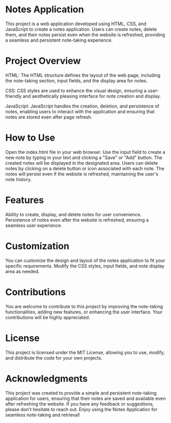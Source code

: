 # Notes Application
This project is a web application developed using HTML, CSS, and JavaScript to create a notes application. Users can create notes, delete them, and their notes persist even when the website is refreshed, providing a seamless and persistent note-taking experience.

# Project Overview
HTML: The HTML structure defines the layout of the web page, including the note-taking section, input fields, and the display area for notes.

CSS: CSS styles are used to enhance the visual design, ensuring a user-friendly and aesthetically pleasing interface for note creation and display.

JavaScript: JavaScript handles the creation, deletion, and persistence of notes, enabling users to interact with the application and ensuring that notes are stored even after page refresh.

# How to Use
Open the index.html file in your web browser.
Use the input field to create a new note by typing in your text and clicking a "Save" or "Add" button.
The created notes will be displayed in the designated area.
Users can delete notes by clicking on a delete button or icon associated with each note.
The notes will persist even if the website is refreshed, maintaining the user's note history.
# Features
Ability to create, display, and delete notes for user convenience.
Persistence of notes even after the website is refreshed, ensuring a seamless user experience.
# Customization
You can customize the design and layout of the notes application to fit your specific requirements. Modify the CSS styles, input fields, and note display area as needed.

# Contributions
You are welcome to contribute to this project by improving the note-taking functionalities, adding new features, or enhancing the user interface. Your contributions will be highly appreciated.

# License
This project is licensed under the MIT License, allowing you to use, modify, and distribute the code for your own projects.

# Acknowledgments
This project was created to provide a simple and persistent note-taking application for users, ensuring that their notes are saved and available even after refreshing the website. If you have any feedback or suggestions, please don't hesitate to reach out. Enjoy using the Notes Application for seamless note-taking and retrieval!
